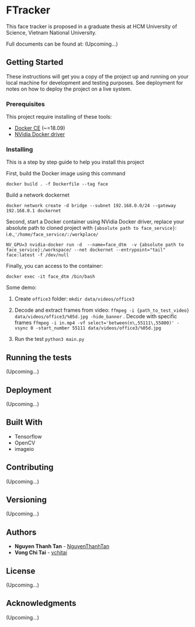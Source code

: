 # FTracker

This face tracker is proposed in a graduate thesis 
at HCM University of Science, Vietnam National University.

Full documents can be found at: (Upcoming...)

## Getting Started

These instructions will get you a copy of the project up and running on your local machine for development and testing purposes. See deployment for notes on how to deploy the project on a live system.

### Prerequisites

This project require installing of these tools:

- [Docker CE](https://docs.docker.com/install/) (~=18.09)
- [NVidia Docker driver](https://github.com/NVIDIA/nvidia-docker)

### Installing

This is a step by step guide to help you install this project

First, build the Docker image using this command

`docker build . -f Dockerfile --tag face`

Build a network dockernet

`docker network create -d bridge --subnet 192.168.0.0/24 --gateway 192.168.0.1 dockernet`

Second, start a Docker container using NVidia Docker driver,
replace your absolute path to cloned project with `{absolute path to face_service}`: 
i.e.,`'/home/face_service/:/workplace/`

`NV_GPU=3 nvidia-docker run -d  --name=face_dtm  -v {absolute path to face_service}:/workspace/ --net dockernet --entrypoint="tail" face:latest -f /dev/null`

Finally, you can access to the container:

`docker exec -it face_dtm /bin/bash`

Some demo:

1. Create `office3` folder: 
`mkdir data/videos/office3`

2. Decode and extract frames from video:
`ffmpeg -i {path_to_test_video} data/videos/office3/%05d.jpg -hide_banner`
. Decode with specific frames 
`ffmpeg -i in.mp4 -vf select='between(n\,55111\,55800)' -vsync 0 -start_number 55111 data/videos/office3/%05d.jpg`

3. Run the test
`python3 main.py`


## Running the tests

(Upcoming...)

## Deployment

(Upcoming...)

## Built With

* Tensorflow
* OpenCV
* imageio

## Contributing

(Upcoming...)

## Versioning

(Upcoming...) 

## Authors

* **Nguyen Thanh Tan** - [NguyenThanhTan](https://github.com/NguyenThanhTan)
* **Vong Chi Tai** - [vchitai](https://github.com/vchitai)


## License

(Upcoming...)

## Acknowledgments

(Upcoming...)
